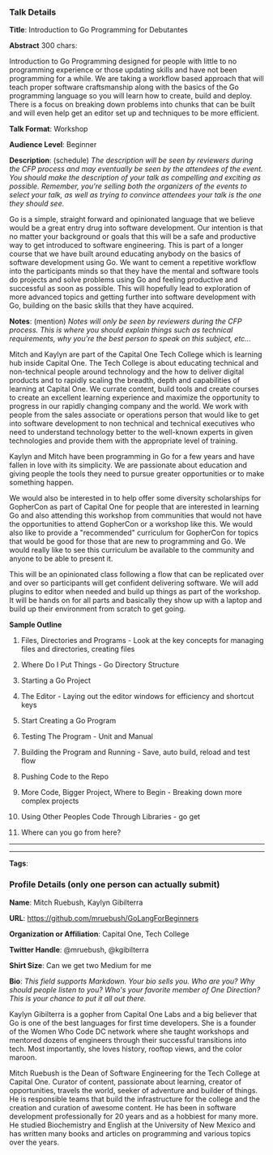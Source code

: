 ### Talk Details

**Title**: Introduction to Go Programming for Debutantes

**Abstract** 300 chars: 

Introduction to Go Programming designed for people with little to no programming experience or those updating skills and have not been programming for a while. We are taking a workflow based approach that will teach proper software craftsmanship along with the basics of the Go programming language so you will learn how to create, build and deploy. There is a focus on breaking down problems into chunks that can be built and will even help get an editor set up and techniques to be more efficient. 

**Talk Format**: Workshop

**Audience Level**: Beginner

**Description**: (schedule)
*The description will be seen by reviewers during the CFP process and may eventually be seen by the attendees of the event.*
*You should make the description of your talk as compelling and exciting as possible. Remember, you're selling both the organizers of the events to select your talk, as well as trying to convince attendees your talk is the one they should see.*

Go is a simple, straight forward and opinionated language that we believe would be a great entry drug into software development. Our intention is that no matter your background or goals that this will be a safe and productive way to get introduced to software engineering. This is part of a longer course that we have built around educating anybody on the basics of software development using Go. We want to cement a repetitive workflow into the participants minds so that they have the mental and software tools do projects and solve problems using Go and feeling productive and successful as soon as possible. This will hopefully lead to exploration of more advanced topics and getting further into software development with Go, building on the basic skills that they have acquired.

**Notes**: (mention)
*Notes will only be seen by reviewers during the CFP process. This is where you should explain things such as technical requirements, why you're the best person to speak on this subject, etc...*

Mitch and Kaylyn are part of the Capital One Tech College which is learning hub inside Capital One. The Tech College is about educating technical and non-technical people around technology and the how to deliver digital products and to rapidly scaling the breadth, depth and capabilities of learning at Capital One. We currate content, build tools and create courses to create an excellent learning experience and maximize the opportunity to progress in our rapidly changing company and the world. We work with people from the sales associate or operations person that would like to get into software development to non technical and technical executives who need to understand technology better to the well-known experts in given technologies and provide them with the appropriate level of training.

Kaylyn and Mitch have been programming in Go for a few years and have fallen in love with its simplicity. We are passionate about education and giving people the tools they need to pursue greater opportunities or to make something happen. 

We would also be interested in to help offer some diversity scholarships for GopherCon as part of Capital One for people that are interested in learning Go and also attending this workshop from communities that would not have the opportunities to attend GopherCon or a workshop like this. We would also like to provide a "recommended" curriculum for GopherCon for topics that would be good for those that are new to programming and Go. We would really like to see this curriculum be available to the community and anyone to be able to present it.

This will be an opinionated class following a flow that can be replicated over and over so participants will get confident delivering software. We will add plugins to editor when needed and build up things as part of the workshop. It will be hands on for all parts and basically they show up with a laptop and build up their environment from scratch to get going.

**Sample Outline**
1. Files, Directories and Programs - Look at the key concepts for managing files and directories, creating files

2. Where Do I Put Things - Go Directory Structure

3. Starting a Go Project

4. The Editor - Laying out the editor windows for efficiency and shortcut keys

5. Start Creating a Go Program

6. Testing The Program - Unit and Manual

7. Building the Program and Running - Save, auto build, reload and test flow

8. Pushing Code to the Repo

9. More Code, Bigger Project, Where to Begin - Breaking down more complex projects

10. Using Other Peoples Code Through Libraries - go get

11. Where can you go from here?

--------------------------------------
--------------------------------------


**Tags**: 

### Profile Details (only one person can actually submit)

**Name**: Mitch Ruebush, Kaylyn Gibilterra

**URL**: https://github.com/mruebush/GoLangForBeginners

**Organization or Affiliation**: Capital One, Tech College

**Twitter Handle**: @mruebush, @kgibilterra

**Shirt Size**: Can we get two Medium for me

**Bio**:
*This field supports Markdown. Your bio sells you. Who are you? Why should people listen to you? Who's your favorite member of One Direction? 
This is your chance to put it all out there.*

Kaylyn Gibilterra is a gopher from Capital One Labs and a big believer that Go is one of the best languages for first time developers. She is a founder of the Women Who Code DC network where she taught workshops and mentored dozens of engineers through their successful transitions into tech. Most importantly, she loves history, rooftop views, and the color maroon.

Mitch Ruebush is the Dean of Software Engineering for the Tech College at Capital One. Curator of content, passionate about learning, creator of opportunities, travels the world, seeker of adventure and builder of things. He is responsible teams that build the infrastructure for the college and the creation and curation of awesome content. He has been in software development professionally for 20 years and as a hobbiest for many more. He studied Biochemistry and English at the University of New Mexico and has written many books and articles on programming and various topics over the years.

